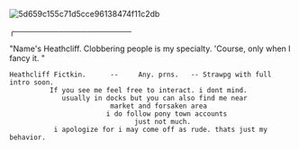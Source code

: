 ![5d659c155c71d5cce96138474f11c2db](https://github.com/user-attachments/assets/d16ef097-05e6-4dd2-a34d-24bd36fc65a3)



╭───────────────────── 
              
 "Name's Heathcliff. Clobbering people is my specialty. 'Course, only when I fancy it. "

    Heathcliff Fictkin.      --     Any. prns.   -- Strawpg with full intro soon.
              If you see me feel free to interact. i dont mind. 
                 usually in docks but you can also find me near 
                             market and forsaken area
                            i do follow pony town accounts
                                   just not much.
               i apologize for i may come off as rude. thats just my behavior.
